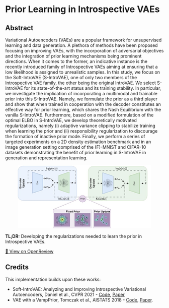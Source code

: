 # Prior Learning in Introspective VAEs


## Abstract

Variational Autoencoders (VAEs) are a popular framework for unsupervised learning and data generation. A plethora of methods have been proposed focusing on improving VAEs, with the incorporation of adversarial objectives and the integration of prior learning mechanisms being prominent directions. When it comes to the former, an indicative instance is the recently introduced family of Introspective VAEs aiming at ensuring that a low likelihood is assigned to unrealistic samples. In this study, we focus on the Soft-IntroVAE (S-IntroVAE), one of only two members of the Introspective VAE family, the other being the original IntroVAE. We select S-IntroVAE for its state-of-the-art status and its training stability. In particular, we investigate the implication of incorporating a multimodal and trainable prior into this S-IntroVAE. Namely, we formulate the prior as a third player and show that when trained in cooperation with the decoder constitutes an effective way for prior learning, which shares the Nash Equilibrium with the vanilla S-IntroVAE. Furthermore, based on a modified formulation of the optimal ELBO in S-IntroVAE, we develop theoretically motivated regularizations, namely (i) adaptive variance clipping to stabilize training when learning the prior and (ii) responsibility regularization to discourage the formation of inactive prior mode. Finally, we perform a series of targeted experiments on a 2D density estimation benchmark and in an image generation setting comprised of the (F)-MNIST and CIFAR-10 datasets demonstrating the benefit of prior learning in S-IntroVAE in generation and representation learning.

<figure>
  <img src="assets/intro_prior.jpg" alt="Model Architecture" width="1000"/>
</figure>

**TL;DR:** Developing the regularizations needed to learn the prior in Introspective VAEs.

[📄 View on OpenReview](https://openreview.net/forum?id=u4YDVFodYX)

## Credits
This implementation builds upon these works:

* Soft-IntroVAE: Analyzing and Improving Introspective Variational Autoencoders, Daniel et al., CVPR 2021 - [Code](https://github.com/taldatech/soft-intro-vae-pytorch), [Paper](https://arxiv.org/abs/2012.13253)
* VAE with a VampPrior, Tomczak et al., AISTATS 2018  - [Code](https://github.com/jmtomczak/vae_vampprior), [Paper](https://arxiv.org/abs/1705.07120).
